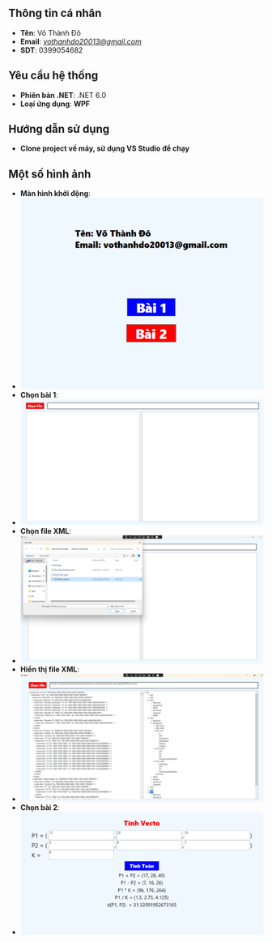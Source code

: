 ## Thông tin cá nhân
* **Tên**: Võ Thành Đô
* **Email**: *vothanhdo20013@gmail.com*	
* **SDT**: 0399054682
## Yêu cầu hệ thống
* **Phiên bản .NET**: .NET 6.0
* **Loại ứng dụng**: **WPF**
## Hướng dẫn sử dụng
* **Clone project về máy, sử dụng VS Studio để chạy**
## Một số hình ảnh
* **Màn hình khởi động**:
* <img src="/Images/1.png">
* **Chọn bài 1**:
* <img src="/Images/2.png">
* **Chọn file XML**:
* <img src="/Images/3.png">
* **Hiển thị file XML**:
* <img src="/Images/4.png">
* **Chọn bài 2**:
* <img src="/Images/5.png">
